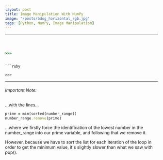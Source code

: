 ```yaml
---
layout: post
title: Image Manipulation With NumPy
image: "/posts/bdog_horizontal_rgb.jpg"
tags: [Python, NumPy, Image Manipulation]
---
```




---

```ruby

```



```ruby

```


```ruby

>>> 
```

```

```ruby

>>> 
```


---

###### Important Note: 



...with the lines...

```ruby
prime = min(sorted(number_range))
number_range.remove(prime)
```

...where we firstly force the identification of the lowest number in the number_range into our prime variable, and following that we remove it.

However, because we have to sort the list for each iteration of the loop in order to get the minimum value, it's slightly slower than what we saw with pop().

